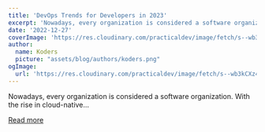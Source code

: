 ```yaml
---
title: 'DevOps Trends for Developers in 2023'
excerpt: 'Nowadays, every organization is considered a software organization. With the rise in cloud-native...'
date: '2022-12-27'
coverImage: 'https://res.cloudinary.com/practicaldev/image/fetch/s--wb3kCXz4--/c_imagga_scale,f_auto,fl_progressive,h_420,q_auto,w_1000/https://dev-to-uploads.s3.amazonaws.com/uploads/articles/nsxq5thiiy68v3dbour1.png'
author:
  name: Koders
  picture: "assets/blog/authors/koders.png"
ogImage:
  url: 'https://res.cloudinary.com/practicaldev/image/fetch/s--wb3kCXz4--/c_imagga_scale,f_auto,fl_progressive,h_420,q_auto,w_1000/https://dev-to-uploads.s3.amazonaws.com/uploads/articles/nsxq5thiiy68v3dbour1.png'
---
```


Nowadays, every organization is considered a software organization. With the rise in cloud-native...

[Read more](https://dev.to/pavanbelagatti/devops-trends-for-developers-in-2023-345b)
